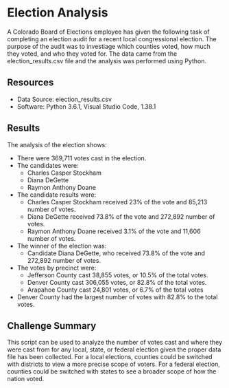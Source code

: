 # Election Analysis

A Colorado Board of Elections employee has given the following task of completing an election audit for a recent local congressional election. The purpose of the audit was to investiage which counties voted, how much they voted, and who they voted for. The data came from the election_results.csv file and the analysis was performed using Python. 

## Resources

- Data Source: election_results.csv
- Software: Python 3.6.1, Visual Studio Code, 1.38.1

## Results

The analysis of the election shows:
- There were 369,711 votes cast in the election. 
- The candidates were:
  - Charles Casper Stockham
  - Diana DeGette
  - Raymon Anthony Doane
- The candidate results were: 
  - Charles Casper Stockham received 23% of the vote and 85,213 number of votes. 
  - Diana DeGette received 73.8% of the vote and 272,892 number of votes. 
  - Raymon Anthony Doane received 3.1% of the vote and 11,606 number of votes. 
- The winner of the election was:
  - Candidate Diana DeGette, who received 73.8% of the vote and 272,892 number of votes. 
- The votes by precinct were:
  - Jefferson County cast 38,855 votes, or 10.5% of the total votes. 
  - Denver County cast 306,055 votes, or 82.8% of the total votes. 
  - Arapahoe County cast 24,801 votes, or 6.7% of the total votes
- Denver County had the largest number of votes with 82.8% to the total votes.  

## Challenge Summary

This script can be used to analyze the number of votes cast and where they were cast from for any local, state, or federal election given the proper data file has been collected. For a local elections, counties could be switched with districts to view a more precise scope of voters. For a federal election, counties could be switched with states to see a broader scope of how the nation voted. 
